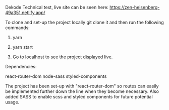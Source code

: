 Dekode Technical test, live site can be seen here: https://zen-heisenberg-49a351.netlify.app/

To clone and set-up the project locally git clone it and then run the following commands:

1) yarn

2) yarn start

3) Go to localhost to see the project displayed live.

Dependencies:

react-router-dom
node-sass
styled-components

The project has been set-up with "react-router-dom" so routes can easily be implemented further down the line when they become necessary.
Also added SASS to enable scss and styled components for future potential usage.




